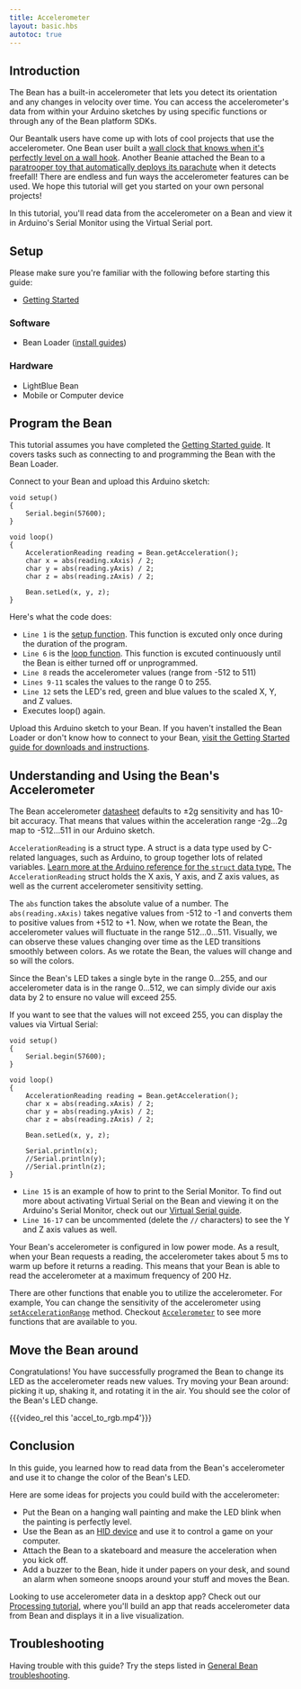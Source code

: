 ```yaml
---
title: Accelerometer
layout: basic.hbs
autotoc: true
---
```


## Introduction

The Bean has a built-in accelerometer that lets you detect its orientation and any changes in velocity over time. You can access the accelerometer's data from within your Arduino sketches by using specific functions or through any of the Bean platform SDKs.

Our Beantalk users have come up with lots of cool projects that use the accelerometer. One Bean user built a [wall clock that knows when it's perfectly level on a wall hook](#). Another Beanie attached the Bean to a [paratrooper toy that automatically deploys its parachute](#) when it detects freefall! There are endless and fun ways the accelerometer features can be used.  We hope this tutorial will get you started on your own personal projects!

In this tutorial, you'll read data from the accelerometer on a Bean and view it in Arduino's Serial Monitor using the Virtual Serial port.

## Setup

Please make sure you're familiar with the following before starting this guide:

* [Getting Started](#)

### Software

* Bean Loader ([install guides](#))

### Hardware

* LightBlue Bean
* Mobile or Computer device


## Program the Bean

This tutorial assumes you have completed the [Getting Started guide](#). It covers tasks such as connecting to and programming the Bean with the Bean Loader. 

Connect to your Bean and upload this Arduino sketch:

```
void setup()
{
    Serial.begin(57600);
}

void loop()
{
    AccelerationReading reading = Bean.getAcceleration();
    char x = abs(reading.xAxis) / 2;
    char y = abs(reading.yAxis) / 2;
    char z = abs(reading.zAxis) / 2;

    Bean.setLed(x, y, z);
}
```

Here's what the code does:

* `Line 1` is the [setup function](https://www.arduino.cc/en/Serial/Begin). This function is excuted only once during the duration of the program.
* `Line 6` is the [loop function](https://www.arduino.cc/en/Reference/Loop).  This function is excuted continuously until the Bean is either turned off or unprogrammed.
* `Line 8` reads the accelerometer values (range from -512 to 511)
* `Lines 9-11` scales the values to the range 0 to 255.
* `Line 12` sets the LED's red, green and blue values to the scaled X, Y, and Z values.
* Executes loop() again. 


Upload this Arduino sketch to your Bean. If you haven't installed the Bean Loader or don't know how to connect to your Bean, [visit the Getting Started guide for downloads and instructions](#).

## Understanding and Using the Bean's Accelerometer

The Bean accelerometer [datasheet](http://ae-bst.resource.bosch.com/media/products/dokumente/bma250/bst-bma250-ds002-05.pdf) defaults to ±2g sensitivity and has 10-bit accuracy. That means that values within the acceleration range -2g...2g map to -512...511 in our Arduino sketch.

`AccelerationReading` is a struct type. A struct is a data type used by C-related languages, such as Arduino, to group together lots of related variables. [Learn more at the Arduino reference for the `struct` data type.](http://playground.arduino.cc/Code/Struct) The `AccelerationReading` struct holds the X axis, Y axis, and Z axis values, as well as the current accelerometer sensitivity setting.

The `abs` function takes the absolute value of a number. The `abs(reading.xAxis)` takes negative values from -512 to -1 and converts them to positive values from +512 to +1. Now, when we rotate the Bean, the accelerometer values will fluctuate in the range 512...0...511.  Visually, we can observe these values changing over time as the LED transitions smoothly between colors. As we rotate the Bean, the values will change and so will the colors.

Since the Bean's LED takes a single byte in the range 0...255, and our accelerometer data is in the range 0...512, we can simply divide our axis data by 2 to ensure no value will exceed 255.

If you want to see that the values will not exceed 255, you can display the values via Virtual Serial:


```
void setup()
{
    Serial.begin(57600);
}

void loop()
{
    AccelerationReading reading = Bean.getAcceleration(); 
    char x = abs(reading.xAxis) / 2;
    char y = abs(reading.yAxis) / 2;
    char z = abs(reading.zAxis) / 2;

    Bean.setLed(x, y, z);

    Serial.println(x);
    //Serial.println(y);
    //Serial.println(z);
}
```

 * `Line 15` is an example of how to print to the Serial Monitor. To find out more about activating Virtual Serial on the Bean and viewing it on the Arduino's Serial Monitor, check out our [Virtual Serial guide](#).
 * `Line 16-17` can be uncommented (delete the `//` characters) to see the Y and Z axis values as well.

Your Bean's accelerometer is configured in low power mode.  As a result, when your Bean requests a reading, the accelerometer takes about 5 ms to warm up before it returns a reading. This means that your Bean is able to read the accelerometer at a maximum frequency of 200 Hz.

There are other functions that enable you to utilize the accelerometer. For example, You can change the sensitivity of the accelerometer using [`setAccelerationRange`](#) method. Checkout [`Accelerometer`](#) to see more functions that are available to you. 

## Move the Bean around

Congratulations!  You have successfully programed the Bean to change its LED as the accelerometer reads new values. Try moving your Bean around: picking it up, shaking it, and rotating it in the air. You should see the color of the Bean's LED change.

{{{video_rel this 'accel_to_rgb.mp4'}}}

## Conclusion

In this guide, you learned how to read data from the Bean's accelerometer and use it to change the color of the Bean's LED.

Here are some ideas for projects you could build with the accelerometer:

* Put the Bean on a hanging wall painting and make the LED blink when the painting is perfectly level.
* Use the Bean as an [HID device](#) and use it to control a game on your computer.
* Attach the Bean to a skateboard and measure the acceleration when you kick off.
* Add a buzzer to the Bean, hide it under papers on your desk, and sound an alarm when someone snoops around your stuff and moves the Bean.

Looking to use accelerometer data in a desktop app? Check out our [Processing tutorial](#), where you'll build an app that reads accelerometer data from Bean and displays it in a live visualization.

## Troubleshooting

Having trouble with this guide? Try the steps listed in [General Bean troubleshooting](#).

